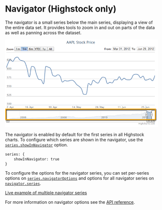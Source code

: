 Navigator (Highstock only)
================

The navigator is a small series below the main series, displaying a view of the entire data set. It provides tools to zoom in and out on parts of the data as well as panning across the dataset.

![navigator.png](navigator.png)

The navigator is enabled by default for the first series in all Highstock charts. To configure which series are shown in the navigator, use the [`series.showInNavigator`](https://api.highcharts.com/highstock/plotOptions.series.showInNavigator) option.

    
    series: {
        showInNavigator: true
    }

To configure the options for the navigator series, you can set per-series options on [`series.navigatorOptions`](https://api.highcharts.com/highstock/plotOptions.series.navigatorOptions) and options for all navigator series on [`navigator.series`](https://api.highcharts.com/highstock/navigator.series).

[Live example of multiple navigator series](https://jsfiddle.net/gh/get/jquery/1.7.2/highcharts/highcharts/tree/master/samples/stock/navigator/multiple-series/)

For more information on navigator options see the [API reference](https://api.highcharts.com/highstock/navigator).
